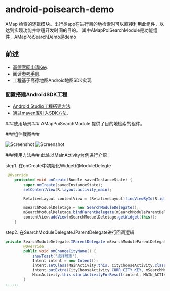 # android-poisearch-demo
AMap 检索的逻辑模块。出行类app在进行目的地检索时可以直接利用此组件，以达到实现功能并缩短开发时间的目的。
其中AMapPoiSearchModule是功能组件，AMapPoiSearchDemo是demo

## 前述 ##
- [高德官网申请Key](http://lbs.amap.com/dev/#/).
- 阅读[参考手册](http://a.amap.com/lbs/static/unzip/Android_Map_Doc/index.html).
- 工程基于高德地图Android地图SDK实现

### 配置搭建AndroidSDK工程 ###
- [Android Studio工程搭建方法](http://lbs.amap.com/api/android-sdk/guide/creat-project/android-studio-creat-project/#add-jars).
- [通过maven库引入SDK方法](http://lbsbbs.amap.com/forum.php?mod=viewthread&tid=18786).

###使用场景###
AMapPoiSearchModule 提供了目的地检索的组件。

###组件截图###

![Screenshot](https://github.com/amap-demo/android-poisearch-demo/blob/master/search_ui_host.png)
![Screenshot](https://github.com/amap-demo/android-poisearch-demo/blob/master/search_ui_choose_city.png)


###使用方法###
此处以MainActivity为例进行介绍：

step1. 在onCreate中初始化Widget和ModuleDelegte<br />
```java
 @Override
    protected void onCreate(Bundle savedInstanceState) {
        super.onCreate(savedInstanceState);
        setContentView(R.layout.activity_main);

        RelativeLayout contentView = (RelativeLayout)findViewById(R.id.content_view);

        mSearchModuelDeletage = new SearchModuleDelegate();
        mSearchModuelDeletage.bindParentDelegate(mSearchModuleParentDelegate);
        contentView.addView(mSearchModuelDeletage.getWidget(this));
    }
```

step2. 在SearchModuleDelegate.IParentDelegate进行回调逻辑<br />
```java
private SearchModuleDelegate.IParentDelegate mSearchModuleParentDelegate = new IParentDelegate() {
        @Override
        public void onChangeCityName() {
            showToast("选择城市");
            Intent intent = new Intent();
            intent.setClass(MainActivity.this, CityChooseActivity.class);
            intent.putExtra(CityChooseActivity.CURR_CITY_KEY, mSearchModuelDeletage.getCurrCity().getCity());
            MainActivity.this.startActivityForResult(intent, MAIN_ACTIVITY_REQUEST_CHOOSE_CITY_ADDRESS_CODE);
        }
......
```
